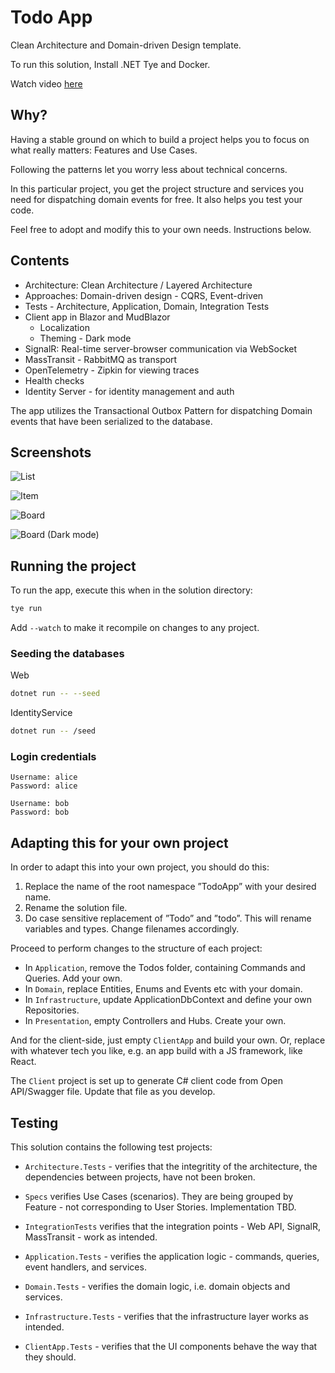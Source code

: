 # Todo App

Clean Architecture and Domain-driven Design template.

To run this solution, Install .NET Tye and Docker.

Watch video [here](https://youtu.be/UW-iDps48BI)

## Why?

Having a stable ground on which to build a project helps you to focus on what really matters: Features and Use Cases.

Following the patterns let you worry less about technical concerns.

In this particular project, you get the project structure and services you need for dispatching domain events for free. It also helps you test your code.

Feel free to adopt and modify this to your own needs. Instructions below.

## Contents

* Architecture: Clean Architecture / Layered Architecture 
* Approaches: Domain-driven design - CQRS, Event-driven
* Tests - Architecture, Application, Domain, Integration Tests
* Client app in Blazor and MudBlazor
  * Localization
  * Theming - Dark mode
* SignalR: Real-time server-browser communication via WebSocket
* MassTransit - RabbitMQ as transport
* OpenTelemetry - Zipkin for viewing traces
* Health checks
* Identity Server - for identity management and auth

The app utilizes the Transactional Outbox Pattern for dispatching Domain events that have been serialized to the database.

## Screenshots

![List](/images/screenshot.png)

![Item](/images/screenshot2.png)

![Board](/images/screenshot3.png)

![Board (Dark mode)](/images/screenshot4.png)

## Running the project

To run the app, execute this when in the solution directory:

```sh
tye run
```

Add ```--watch``` to make it recompile on changes to any project.

### Seeding the databases
Web

```sh
dotnet run -- --seed
```

IdentityService

```sh
dotnet run -- /seed
```

### Login credentials

```
Username: alice 
Password: alice

Username: bob 
Password: bob
```

## Adapting this for your own project

In order to adapt this into your own project, you should do this:

1. Replace the name of the root namespace ”TodoApp” with your desired name.
2. Rename the solution file.
3. Do case sensitive replacement of ”Todo” and ”todo”. This will rename variables and types. Change filenames accordingly. 

Proceed to perform changes to the structure of each project:

* In ```Application```, remove the Todos folder, containing Commands and Queries. Add your own.
* In ```Domain```, replace Entities, Enums and Events etc with your domain.
* In ```Infrastructure```, update ApplicationDbContext and define your own Repositories.
* In ```Presentation```, empty Controllers and Hubs. Create your own.

And for the client-side, just empty ```ClientApp``` and build your own. Or, replace with whatever tech you like, e.g. an app build with a JS framework, like React.

The ```Client``` project is set up to generate C# client code from Open API/Swagger file. Update that file as you develop.

## Testing

This solution contains the following test projects:

* ```Architecture.Tests``` - verifies that the integritity of the architecture, the dependencies between projects, have not been broken.

* ```Specs``` verifies Use Cases (scenarios). They are being grouped by Feature - not corresponding to User Stories. Implementation TBD.

* ```IntegrationTests``` verifies that the integration points - Web API, SignalR, MassTransit - work as intended.

* ```Application.Tests``` - verifies the application logic - commands, queries, event handlers, and services.

* ```Domain.Tests``` - verifies the domain logic, i.e. domain objects and services.

* ```Infrastructure.Tests``` - verifies that the infrastructure layer works as intended.

* ```ClientApp.Tests``` - verifies that the UI components behave the way that they should.



